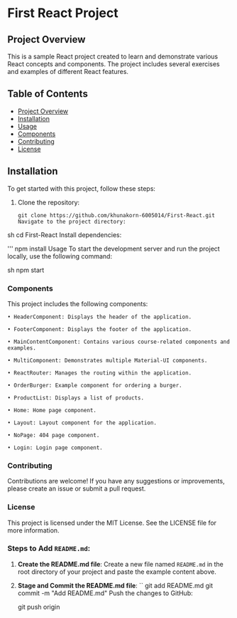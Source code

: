 # First React Project

## Project Overview
This is a sample React project created to learn and demonstrate various React concepts and components. The project includes several exercises and examples of different React features.

## Table of Contents
- [Project Overview](#project-overview)
- [Installation](#installation)
- [Usage](#usage)
- [Components](#components)
- [Contributing](#contributing)
- [License](#license)

## Installation
To get started with this project, follow these steps:

1. Clone the repository:
   ```
   git clone https://github.com/khunakorn-6005014/First-React.git
   Navigate to the project directory:

sh
cd First-React
Install dependencies:

'''
npm install
Usage
To start the development server and run the project locally, use the following command:

sh
npm start
### Components
This project includes the following components:

	• HeaderComponent: Displays the header of the application.

	• FooterComponent: Displays the footer of the application.

	• MainContentComponent: Contains various course-related components and examples.

	• MultiComponent: Demonstrates multiple Material-UI components.

	• ReactRouter: Manages the routing within the application.

	• OrderBurger: Example component for ordering a burger.

	• ProductList: Displays a list of products.

	• Home: Home page component.

	• Layout: Layout component for the application.

	• NoPage: 404 page component.

	• Login: Login page component.

### Contributing
Contributions are welcome! If you have any suggestions or improvements, please create an issue or submit a pull request.

### License
This project is licensed under the MIT License. See the LICENSE file for more information.


### Steps to Add `README.md`:

1. **Create the README.md file**:
   Create a new file named `README.md` in the root directory of your project and paste the example content above.

2. **Stage and Commit the README.md file**:
   ``
   git add README.md
   git commit -m "Add README.md"
Push the changes to GitHub:

    git push origin 
